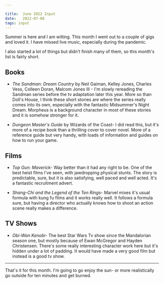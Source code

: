 ```yaml
---

title:  June 2022 Input
date:   2022-07-08
tags: input
---
```

Summer is here and I am wilting. This month I went out to a couple of gigs and loved it. I have missed live music, especially during the pandemic. 

I also started a lot of things but didn't finish many of them, so this month's list is fairly short.

## Books

* *The Sandman: Dream Country* by Neil Gaiman, Kelley Jones, Charles Vess, Colleen Doran, Malcom Jones III - I'm slowly rereading the Sandman series before the tv adaptation later this year. More so than Doll's House, I think these short stories are where the series really comes into its own, especially with the fantastic Midsummer's Night Dream. Morpheus is a background character in most of these stories and it is somehow stronger for it.

* *Dungeon Master's Guide* by Wizards of the Coast- I did read this, but it's more of a recipe book than a thrilling cover to cover novel. More of a reference guide but very handy, with loads of information and guides on how to run your game.

## Films

* *Top Gun: Maverick*- Way better than it had any right to be. One of the best heist films I've seen, with jawdropping physical stunts. The story is predictable, sure, but it is also satisfying, well paced and well acted. It's a fantastic recruitment advert.

* *Shang-Chi and the Legend of the Ten Rings*- Marvel mixes it's usual formula with kung fu films and it works really well. It follows a formula sure, but having a director who actually knows how to shoot an action scene really makes a difference.

## TV Shows

* *Obi-Wan Kenobi*- The best Star Wars Tv show since the Mandalorian season one, but mostly because of Ewan McGregor and Hayden Christensen. There's some really interesting character work here but it's hidden under a lot of padding. It would have made a very good film but instead is a good tv show.

---

That's it for this month. I'm going to go enjoy the sun- or more realistically go outside for ten minutes and get burned. 
